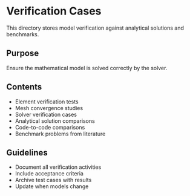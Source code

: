 # Verification Cases

This directory stores model verification against analytical solutions and benchmarks.

## Purpose
Ensure the mathematical model is solved correctly by the solver.

## Contents
- Element verification tests
- Mesh convergence studies
- Solver verification cases
- Analytical solution comparisons
- Code-to-code comparisons
- Benchmark problems from literature

## Guidelines
- Document all verification activities
- Include acceptance criteria
- Archive test cases with results
- Update when models change
